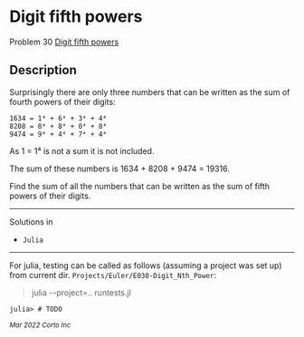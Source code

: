 # Digit fifth powers

  Problem 30 [Digit fifth powers](https://projecteuler.net/problem=30)

## Description


Surprisingly there are only three numbers that can be written as the sum of fourth powers of their digits:

    1634 = 1⁴ + 6⁴ + 3⁴ + 4⁴
    8208 = 8⁴ + 8⁴ + 0⁴ + 8⁴
    9474 = 9⁴ + 4⁴ + 7⁴ + 4⁴

As 1 = 1⁴ is not a sum it is not included.

The sum of these numbers is 1634 + 8208 + 9474 = 19316.

Find the sum of all the numbers that can be written as the sum of fifth powers of their digits.

<hr />

Solutions in
  - `Julia`

<hr />

For julia, testing can be called as follows (assuming a project was set up) from current dir. `Projects/Euler/E030-Digit_Nth_Power`:

> julia --project=.. runtests.jl

```julia-repl
julia> # TODO

```

<p><sub><em>Mar 2022 Corto Inc</sub></em></p>
